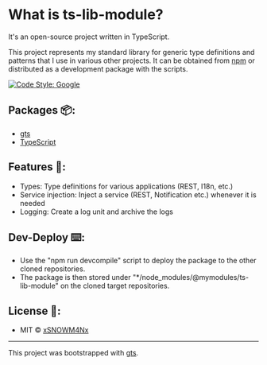What is ts-lib-module?
===
It's an open-source project written in TypeScript.

This project represents my standard library for generic type definitions and patterns that I use in various other projects. It can be obtained from [npm](https://www.npmjs.com/~daniel.neuweiler) or distributed as a development package with the scripts.

[![Code Style: Google](https://img.shields.io/badge/code%20style-google-blueviolet.svg)](https://github.com/google/gts)

## Packages 📦:
- [gts](https://github.com/google/gts)
- [TypeScript](https://github.com/microsoft/TypeScript)

## Features 🔮:
- Types: Type definitions for various applications (REST, I18n, etc.)
- Service injection: Inject a service (REST, Notification etc.) whenever it is needed
- Logging: Create a log unit and archive the logs

## Dev-Deploy ⌨️:
- Use the "npm run devcompile" script to deploy the package to the other cloned repositories.
- The package is then stored under "*/node_modules/@mymodules/ts-lib-module" on the cloned target repositories.

## License 📑:
- MIT © [xSNOWM4Nx](https://github.com/xSNOWM4Nx)
---
This project was bootstrapped with [gts](https://github.com/google/gts).
